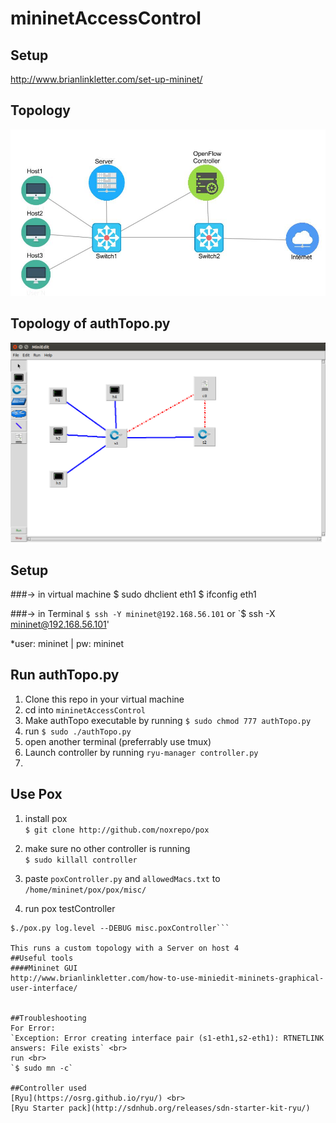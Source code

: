 # mininetAccessControl

## Setup
http://www.brianlinkletter.com/set-up-mininet/

## Topology
![topology](resources/Topology.jpg)

## Topology of authTopo.py
![Topology](resources/authTopo.png)

## Setup
###-> in virtual machine
$ sudo dhclient eth1
$ ifconfig eth1

###-> in Terminal
`$ ssh -Y mininet@192.168.56.101`
or
`$ ssh -X mininet@192.168.56.101'

*user: mininet | pw: mininet

## Run authTopo.py
1. Clone this repo in your virtual machine 
2. cd into `mininetAccessControl`
3. Make authTopo executable by running `$ sudo chmod 777 authTopo.py`
4. run `$ sudo ./authTopo.py`
5. open another terminal (preferrably use tmux)
6. Launch controller by running `ryu-manager controller.py`
7. 

## Use Pox
1. install pox <br>
```$ git clone http://github.com/noxrepo/pox```

2. make sure no other controller is running <br>
```$ sudo killall controller```

3. paste `poxController.py` and `allowedMacs.txt` to `/home/mininet/pox/pox/misc/`

3. run pox testController <br>
```$ cd pox
$./pox.py log.level --DEBUG misc.poxController```

This runs a custom topology with a Server on host 4
##Useful tools
####Mininet GUI
http://www.brianlinkletter.com/how-to-use-miniedit-mininets-graphical-user-interface/


##Troubleshooting
For Error:
`Exception: Error creating interface pair (s1-eth1,s2-eth1): RTNETLINK answers: File exists` <br>
run <br>
`$ sudo mn -c`

##Controller used
[Ryu](https://osrg.github.io/ryu/) <br>
[Ryu Starter pack](http://sdnhub.org/releases/sdn-starter-kit-ryu/)
